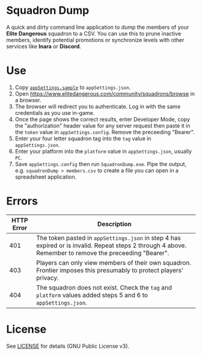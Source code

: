 # Squadron Dump

A quick and dirty command line application to dump the members of your **Elite Dangerous** squadron to a CSV. You can use this to prune inactive members,
identify potential promotions or synchronize levels with other services like **Inara** or **Discord**.

# Use

1. Copy [`appSettings.sample`](SquadronDump/appSettings.sample) to `appSettings.json`.
2. Open https://www.elitedangerous.com/community/squadrons/browse in a browser.
3. The browser will redirect you to authenticate. Log in with the same credentials as you use in-game.
4. Once the page shows the correct results, enter Developer Mode, copy the "authorization" header value for any server request then paste it in the `token` value in `appSettings.config`. Remove the preceeding "Bearer".
5. Enter your four letter squadron tag into the `tag` value in `appSettings.json`.
6. Enter your platform into the `platform` value in `appSettings.json`, usually `PC`.
7. Save `appSettings.config` then run `SquadronDump.exe`. Pipe the output, e.g. `squadronDump > members.csv` to create a file you can open in a spreadsheet application.

# Errors

| HTTP Error | Description |
| --- | --- |
| 401 | The token pasted in `appSettings.json` in step 4 has expired or is invalid. Repeat steps 2 through 4 above. Remember to remove the preceeding "Bearer". |
| 403 | Players can only view members of their own squadron. Frontier imposes this presumably to protect players' privacy. |
| 404 | The squadron does not exist. Check the `tag` and `platform` values added steps 5 and 6 to `appSettings.json`. |


# License

See [LICENSE](LICENSE) for details (GNU Public License v3).
